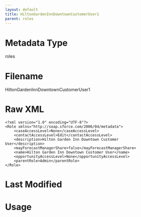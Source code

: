 ```yaml
---
layout: default
title: HiltonGardenInnDowntownCustomerUser1
parent: roles
---
```

# Metadata Type
roles


# Filename 
HiltonGardenInnDowntownCustomerUser1


# Raw XML
```
<?xml version="1.0" encoding="UTF-8"?>
<Role xmlns="http://soap.sforce.com/2006/04/metadata">
    <caseAccessLevel>None</caseAccessLevel>
    <contactAccessLevel>Edit</contactAccessLevel>
    <description>Hilton Garden Inn Downtown Customer User</description>
    <mayForecastManagerShare>false</mayForecastManagerShare>
    <name>Hilton Garden Inn Downtown Customer User</name>
    <opportunityAccessLevel>None</opportunityAccessLevel>
    <parentRole>Admin</parentRole>
</Role>
```


# Last Modified


# Usage
